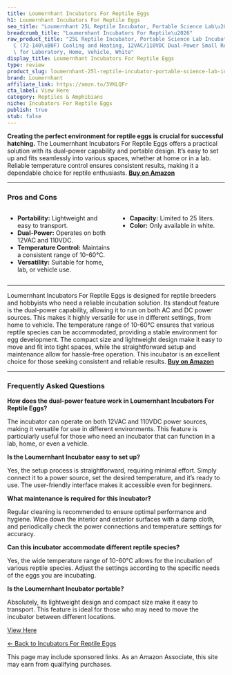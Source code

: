 ```yaml
---
title: Loumernhant Incubators For Reptile Eggs
h1: Loumernhant Incubators For Reptile Eggs
seo_title: "Loumernhant 25L Reptile Incubator, Portable Science Lab\u2026"
breadcrumb_title: "Loumernhant Incubators For Reptile\u2026"
raw_product_title: "25L Reptile Incubator, Portable Science Lab Incubator, 10-60\xB0\
  C (72-140\xB0F) Cooling and Heating, 12VAC/110VDC Dual-Power Small Reptile Egg Incubator\
  \ for Laboratory, Home, Vehicle, White"
display_title: Loumernhant Incubators For Reptile Eggs
type: review
product_slug: loumernhant-25l-reptile-incubator-portable-science-lab-incubator-10-60-5033f2ff
brand: Loumernhant
affiliate_link: https://amzn.to/3VKLQFr
cta_label: View Here
category: Reptiles & Amphibians
niche: Incubators For Reptile Eggs
publish: true
stub: false
---
```


<div id="intro" class="full-width">
  <p><strong>Creating the perfect environment for reptile eggs is crucial for successful hatching.</strong> The Loumernhant Incubators For Reptile Eggs offers a practical solution with its dual-power capability and portable design. It’s easy to set up and fits seamlessly into various spaces, whether at home or in a lab. Reliable temperature control ensures consistent results, making it a dependable choice for reptile enthusiasts. <a href="https://amzn.to/3VKLQFr" rel="nofollow sponsored noopener" target="_blank"><strong>Buy on Amazon</strong></a></p>
</div>

<hr />
<h3 id="pros-cons">Pros and Cons</h3>
<div class="pc-grid" style="display:grid;grid-template-columns:1fr 1fr;gap:16px;">
  <ul>
    <li><strong>Portability:</strong> Lightweight and easy to transport.</li>
    <li><strong>Dual-Power:</strong> Operates on both 12VAC and 110VDC.</li>
    <li><strong>Temperature Control:</strong> Maintains a consistent range of 10-60°C.</li>
    <li><strong>Versatility:</strong> Suitable for home, lab, or vehicle use.</li>
  </ul>
  <ul>
    <li><strong>Capacity:</strong> Limited to 25 liters.</li>
    <li><strong>Color:</strong> Only available in white.</li>
  </ul>
</div>
<hr />

<div class="full-width">
  <p>Loumernhant Incubators For Reptile Eggs is designed for reptile breeders and hobbyists who need a reliable incubation solution. Its standout feature is the dual-power capability, allowing it to run on both AC and DC power sources. This makes it highly versatile for use in different settings, from home to vehicle. The temperature range of 10-60°C ensures that various reptile species can be accommodated, providing a stable environment for egg development. The compact size and lightweight design make it easy to move and fit into tight spaces, while the straightforward setup and maintenance allow for hassle-free operation. This incubator is an excellent choice for those seeking consistent and reliable results. <a href="https://amzn.to/3VKLQFr" rel="nofollow sponsored noopener" target="_blank"><strong>Buy on Amazon</strong></a></p>
</div>

<hr />
<h3 id="faqs">Frequently Asked Questions</h3>

<p><strong>How does the dual-power feature work in Loumernhant Incubators For Reptile Eggs?</strong></p>
<p>The incubator can operate on both 12VAC and 110VDC power sources, making it versatile for use in different environments. This feature is particularly useful for those who need an incubator that can function in a lab, home, or even a vehicle.</p>

<p><strong>Is the Loumernhant Incubator easy to set up?</strong></p>
<p>Yes, the setup process is straightforward, requiring minimal effort. Simply connect it to a power source, set the desired temperature, and it’s ready to use. The user-friendly interface makes it accessible even for beginners.</p>

<p><strong>What maintenance is required for this incubator?</strong></p>
<p>Regular cleaning is recommended to ensure optimal performance and hygiene. Wipe down the interior and exterior surfaces with a damp cloth, and periodically check the power connections and temperature settings for accuracy.</p>

<p><strong>Can this incubator accommodate different reptile species?</strong></p>
<p>Yes, the wide temperature range of 10-60°C allows for the incubation of various reptile species. Adjust the settings according to the specific needs of the eggs you are incubating.</p>

<p><strong>Is the Loumernhant Incubator portable?</strong></p>
<p>Absolutely, its lightweight design and compact size make it easy to transport. This feature is ideal for those who may need to move the incubator between different locations.</p>
<p><a class="btn" href="https://amzn.to/3VKLQFr" target="_blank" rel="nofollow sponsored noopener">View Here</a></p>
<p><a href="/roundups/reptiles-amphibians/incubators-for-reptile-eggs/">← Back to Incubators For Reptile Eggs</a></p>
<aside class="disclosure">This page may include sponsored links. As an Amazon Associate, this site may earn from qualifying purchases.</aside>
